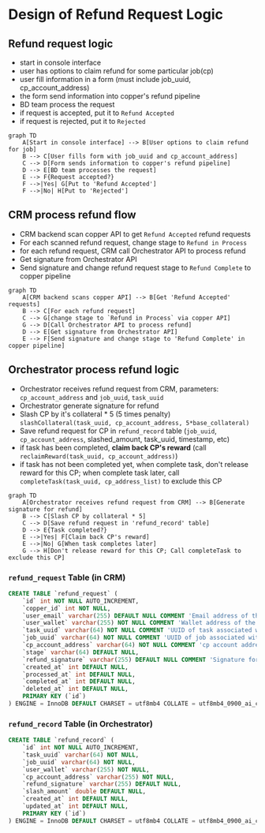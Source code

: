# Design of Refund Request Logic

## Refund request logic

- start in console interface
- user has options to claim refund for some particular job(cp)
- user fill information in a form (must include job_uuid, cp_account_address)
- the form send information into copper's refund pipeline
- BD team process the request
- if request is accepted, put it to `Refund Accepted`
- if request is rejected, put it to `Rejected`

```mermaid
graph TD
    A[Start in console interface] --> B[User options to claim refund for job]
    B --> C[User fills form with job_uuid and cp_account_address]
    C --> D[Form sends information to copper's refund pipeline]
    D --> E[BD team processes the request]
    E --> F{Request accepted?}
    F -->|Yes| G[Put to 'Refund Accepted']
    F -->|No| H[Put to 'Rejected']
```

## CRM process refund flow

- CRM backend scan copper API to get `Refund Accepted` refund requests
- For each scanned refund request, change stage to `Refund in Process`
- for each refund request, CRM call Orchestrator API to process refund
- Get signature from Orchestrator API
- Send signature and change refund request stage to `Refund Complete` to copper pipeline


```mermaid
graph TD
    A[CRM backend scans copper API] --> B[Get 'Refund Accepted' requests]
    B --> C[For each refund request]
    C --> G[change stage to `Refund in Process` via copper API]
    G --> D[Call Orchestrator API to process refund]
    D --> E[Get signature from Orchestrator API]
    E --> F[Send signature and change stage to 'Refund Complete' in copper pipeline]
```

## Orchestrator process refund logic

- Orchestrator receives refund request from CRM, parameters: `cp_account_address` and `job_uuid`, `task_uuid`
- Orchestrator generate signature for refund
- Slash CP by it's collateral * 5 (5 times penalty) `slashCollateral(task_uuid, cp_account_address, 5*base_collateral)`
- Save refund request for CP in `refund_record` table (`job_uuid`, `cp_account_address`, slashed_amount, task_uuid, timestamp, etc)
- if task has been completed, **claim back CP's reward** (call `reclaimReward(task_uuid, cp_account_address)`)
- if task has not been completed yet, when complete task, don't release reward for this CP; when complete task later, call `completeTask(task_uuid, cp_address_list)` to exclude this CP


```mermaid
graph TD
    A[Orchestrator receives refund request from CRM] --> B[Generate signature for refund]
    B --> C[Slash CP by collateral * 5]
    C --> D[Save refund request in 'refund_record' table]
    D --> E{Task completed?}
    E -->|Yes| F[Claim back CP's reward]
    E -->|No| G[When task completes later]
    G --> H[Don't release reward for this CP; Call completeTask to exclude this CP]
```


### `refund_request` Table (in CRM)

```sql
CREATE TABLE `refund_request` (
    `id` int NOT NULL AUTO_INCREMENT,
    `copper_id` int NOT NULL,
    `user_email` varchar(255) DEFAULT NULL COMMENT 'Email address of the user',
    `user_wallet` varchar(255) NOT NULL COMMENT 'Wallet address of the user',
    `task_uuid` varchar(64) NOT NULL COMMENT 'UUID of task associated with the refund request',
    `job_uuid` varchar(64) NOT NULL COMMENT 'UUID of job associated with the refund request',
    `cp_account_address` varchar(64) NOT NULL COMMENT 'cp account address associated with the refund request',
    `stage` varchar(64) DEFAULT NULL,
    `refund_signature` varchar(255) DEFAULT NULL COMMENT 'Signature for refund (if approved)',
    `created_at` int DEFAULT NULL,
    `processed_at` int DEFAULT NULL,
    `completed_at` int DEFAULT NULL,
    `deleted_at` int DEFAULT NULL,
    PRIMARY KEY (`id`)
) ENGINE = InnoDB DEFAULT CHARSET = utf8mb4 COLLATE = utf8mb4_0900_ai_ci;
```


### `refund_record` Table (in Orchestrator)


```sql
CREATE TABLE `refund_record` (
    `id` int NOT NULL AUTO_INCREMENT,
    `task_uuid` varchar(64) NOT NULL,
    `job_uuid` varchar(64) NOT NULL,
    `user_wallet` varchar(255) NOT NULL,
    `cp_account_address` varchar(255) NOT NULL,
    `refund_signature` varchar(255) DEFAULT NULL,
    `slash_amount` double DEFAULT NULL,
    `created_at` int DEFAULT NULL,
    `updated_at` int DEFAULT NULL,
    PRIMARY KEY (`id`)
) ENGINE = InnoDB DEFAULT CHARSET = utf8mb4 COLLATE = utf8mb4_0900_ai_ci;
```